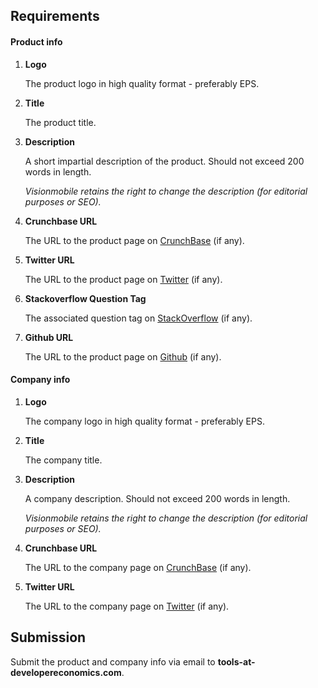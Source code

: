 ## Requirements#### Product info1. **Logo**

   The product logo in high quality format - preferably EPS.

2. **Title**
   
   The product title.
3. **Description**
   A short impartial description of the product. Should not exceed 200 words in length.
   
   *Visionmobile retains the right to change the description (for editorial purposes or SEO).*4. **Crunchbase URL**   The URL to the product page on [CrunchBase](http://www.crunchbase.com/) (if any).
5. **Twitter URL**   The URL to the product page on [Twitter](https://twitter.com/) (if any).   

6. **Stackoverflow Question Tag**   The associated question tag on [StackOverflow](http://stackoverflow.com/) (if any).   

7. **Github URL**   The URL to the product page on [Github](https://github.com/) (if any).
#### Company info1. **Logo**

   The company logo in high quality format - preferably EPS.

2. **Title**
   
   The company title.
3. **Description**
   A company description. Should not exceed 200 words in length.
   
   *Visionmobile retains the right to change the description (for editorial purposes or SEO).*4. **Crunchbase URL**   The URL to the company page on [CrunchBase](http://www.crunchbase.com/) (if any).
5. **Twitter URL**   The URL to the company page on [Twitter](https://twitter.com/) (if any).
## Submission
Submit the product and company info via email to **tools-at-developereconomics.com**.